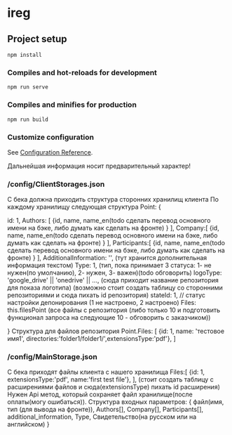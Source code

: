 # ireg

## Project setup
```
npm install
```

### Compiles and hot-reloads for development
```
npm run serve
```

### Compiles and minifies for production
```
npm run build
```

### Customize configuration
See [Configuration Reference](https://cli.vuejs.org/config/).



Дальнейшая информация носит предварительный характер!

### /config/ClientStorages.json
С бека должна приходить структура сторонних хранилищ клиента
По каждому хранилищу следующая структура
Point:
{

id: 1,
Authors: [
    {id, name, name_en(todo сделать перевод основного имени на бэке, либо думать как сделать на фронте) }
],
Company:[
    {id, name, name_en(todo сделать перевод основного имени на бэке, либо думать как сделать на фронте) }
],
Participants:[
    {id, name, name_en(todo сделать перевод основного имени на бэке, либо думать как сделать на фронте) }
],
AdditionalInformation: '', (тут хранится дополнительная информация текстом)
Type: 1, (тип, пока принимает 3 статуса: 1- не нужен(по умолчанию), 2- нужен, 3- важен)(todo обговорить)
logoType: 'google_drive' || 'onedrive' || ..., (сюда приходит название репозитория для показа логотипа) (возможно стоит создать таблицу со сторонними репозиториями и сюда пихать id репозитория)
stateId: 1, // статус настройки депонирования (1 не настроено, 2 настроено)
Files: this.filesPoint (все файлы с репозитория (либо только 10 и подготовить функционал запроса на следующие 10 - обговорить с заказчиком))

}
Структура для файлов репозитория Point.Files:
[
    {id: 1, name: 'тестовое имя1', directories:'folder1/folder1/',extensionsType:'pdf'},
]


### /config/MainStorage.json
С бека приходят файлы клиента с нашего хранилища 
Files:[
    {id: 1, extensionsType:'pdf', name:'first test file'},
],
(стоит создать таблицу с расширениями файлов и сюда(extensionsType) пихать id расширения)
Нужен Api метод, который сохраняет файл хранилище(после оплаты(могу ошибаться)). Структура входных параметров:
{ файл(имя, тип (для вывода на фронте)), Authors[], Company[], Participants[], additional_information, Type, Свидетельство(на русском или на английском) }
